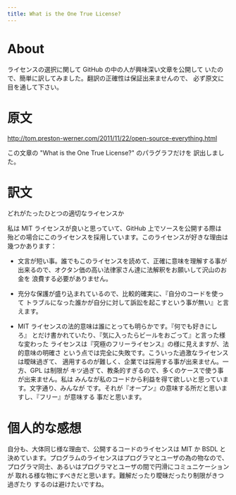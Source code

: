 ```yaml
---
title: What is the One True License?
---
```


About
=====

ライセンスの選択に関して GitHub の中の人が興味深い文章を公開して
いたので、簡単に訳してみました。翻訳の正確性は保証出来ませんので、
必ず原文に目を通して下さい。

原文
====

<http://tom.preston-werner.com/2011/11/22/open-source-everything.html>

この文章の "What is the One True License?" のパラグラフだけを
訳出しました。

訳文
====

どれがたったひとつの適切なライセンスか

私は MIT ライセンスが良いと思っていて、GitHub 上でソースを公開する際は
殆どの場合にこのライセンスを採用しています。このライセンスが好きな理由は
幾つかあります：

- 文言が短い事。誰でもこのライセンスを読めて、正確に意味を理解する事が
  出来るので、オクタン価の高い法律家さん達に法解釈をお願いして沢山のお金を
  浪費する必要がありません。

- 充分な保護が盛り込まれているので、比較的確実に、『自分のコードを使って
  トラブルになった誰かが自分に対して訴訟を起こすという事が無い』と言えます。

- MIT ライセンスの法的意味は誰にとっても明らかです。『何でも好きにしろ』
  とだけ書かれていたり、『気に入ったらビールをおごって』と言った様な変わった
  ライセンスは『究極のフリーライセンス』の様に見えますが、法的意味の明確さ
  という点では完全に失敗です。こういった過激なライセンスは曖昧過ぎて、
  適用するのが難しく、企業では採用する事が出来ません。一方、GPL は制限が
  キツ過ぎて、教条的すぎるので、多くのケースで使う事が出来ません。私は
  みんなが私のコードから利益を得て欲しいと思っています。文字通り、みんなが
  です。それが『オープン』の意味する所だと思いますし、『フリー』が意味する
  事だと思います。

個人的な感想
============

自分も、大体同じ様な理由で、公開するコードのライセンスは MIT か BSDL と
決めています。プログラムのライセンスはプログラマとユーザの為の物なので、
プログラマ同士、あるいはプログラマとユーザの間で円滑にコミュニケーションが
取れる様な物にすべきだと思います。難解だったり曖昧だったり制限がきつ過ぎたり
するのは避けたいですね。


